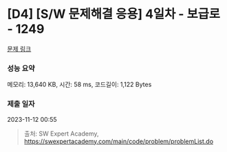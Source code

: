 # [D4] [S/W 문제해결 응용] 4일차 - 보급로 - 1249 

[문제 링크](https://swexpertacademy.com/main/code/problem/problemDetail.do?contestProbId=AV15QRX6APsCFAYD) 

### 성능 요약

메모리: 13,640 KB, 시간: 58 ms, 코드길이: 1,122 Bytes

### 제출 일자

2023-11-12 00:55



> 출처: SW Expert Academy, https://swexpertacademy.com/main/code/problem/problemList.do